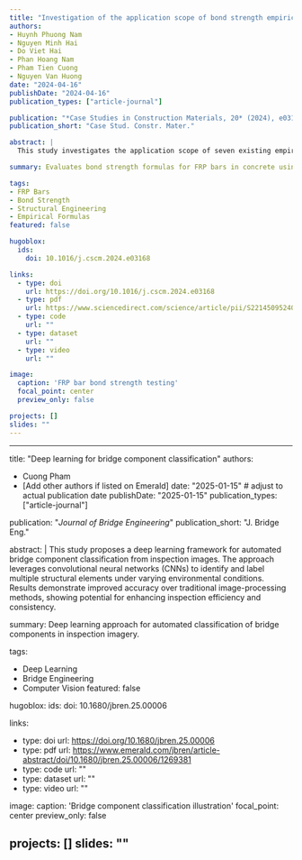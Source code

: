 ```yaml
---
title: "Investigation of the application scope of bond strength empirical formulas for various FRP bars in concrete: A case study utilizing the safety probability value with a large test dataset"
authors:
- Huynh Phuong Nam
- Nguyen Minh Hai
- Do Viet Hai
- Phan Hoang Nam
- Pham Tien Cuong
- Nguyen Van Huong
date: "2024-04-16"
publishDate: "2024-04-16"
publication_types: ["article-journal"]

publication: "*Case Studies in Construction Materials, 20* (2024), e03168"
publication_short: "Case Stud. Constr. Mater."

abstract: |
  This study investigates the application scope of seven existing empirical formulas for assessing the bond strength of various FRP bars in concrete, including normal, high-strength, and ultra-high-strength concrete. Using a dataset of 1019 pull-out test specimens from 34 studies, the paper evaluates formula performance, introduces safety probability values, and proposes safety coefficients to broaden applicability for modern FRP materials and concretes.

summary: Evaluates bond strength formulas for FRP bars in concrete using a large test dataset and proposes safety coefficients for broader applicability.

tags:
- FRP Bars
- Bond Strength
- Structural Engineering
- Empirical Formulas
featured: false

hugoblox:
  ids:
    doi: 10.1016/j.cscm.2024.e03168

links:
  - type: doi
    url: https://doi.org/10.1016/j.cscm.2024.e03168
  - type: pdf
    url: https://www.sciencedirect.com/science/article/pii/S2214509524002492
  - type: code
    url: ""
  - type: dataset
    url: ""
  - type: video
    url: ""

image:
  caption: 'FRP bar bond strength testing'
  focal_point: center
  preview_only: false

projects: []
slides: ""
---
```

---
title: "Deep learning for bridge component classification"
authors:
- Cuong Pham
- [Add other authors if listed on Emerald]
date: "2025-01-15" # adjust to actual publication date
publishDate: "2025-01-15"
publication_types: ["article-journal"]

publication: "*Journal of Bridge Engineering*"
publication_short: "J. Bridge Eng."

abstract: |
  This study proposes a deep learning framework for automated bridge component classification from inspection images. The approach leverages convolutional neural networks (CNNs) to identify and label multiple structural elements under varying environmental conditions. Results demonstrate improved accuracy over traditional image-processing methods, showing potential for enhancing inspection efficiency and consistency.

summary: Deep learning approach for automated classification of bridge components in inspection imagery.

tags:
- Deep Learning
- Bridge Engineering
- Computer Vision
featured: false

hugoblox:
  ids:
    doi: 10.1680/jbren.25.00006

links:
  - type: doi
    url: https://doi.org/10.1680/jbren.25.00006
  - type: pdf
    url: https://www.emerald.com/jbren/article-abstract/doi/10.1680/jbren.25.00006/1269381
  - type: code
    url: ""
  - type: dataset
    url: ""
  - type: video
    url: ""

image:
  caption: 'Bridge component classification illustration'
  focal_point: center
  preview_only: false

projects: []
slides: ""
---

